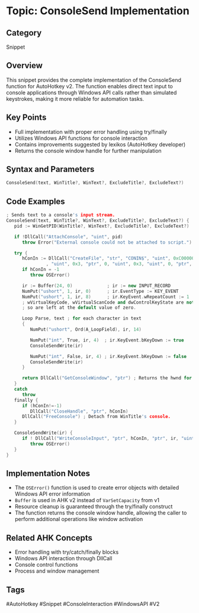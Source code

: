# Topic: ConsoleSend Implementation

## Category

Snippet

## Overview

This snippet provides the complete implementation of the ConsoleSend function for AutoHotkey v2. The function enables direct text input to console applications through Windows API calls rather than simulated keystrokes, making it more reliable for automation tasks.

## Key Points

- Full implementation with proper error handling using try/finally
- Utilizes Windows API functions for console interaction
- Contains improvements suggested by lexikos (AutoHotkey developer)
- Returns the console window handle for further manipulation

## Syntax and Parameters

```cpp
ConsoleSend(text, WinTitle?, WinText?, ExcludeTitle?, ExcludeText?)
```

## Code Examples

```cpp
; Sends text to a console's input stream.
ConsoleSend(text, WinTitle?, WinText?, ExcludeTitle?, ExcludeText?) {
   pid := WinGetPID(WinTitle?, WinText?, ExcludeTitle?, ExcludeText?)

   if !DllCall("AttachConsole", "uint", pid)
      throw Error("External console could not be attached to script.")

   try {
      hConIn := DllCall("CreateFile", "str", "CONIN$", "uint", 0xC0000000
               , "uint", 0x3, "ptr", 0, "uint", 0x3, "uint", 0, "ptr", 0, "ptr")
      if hConIn = -1
         throw OSError()

      ir := Buffer(24, 0)             ; ir := new INPUT_RECORD
      NumPut("ushort", 1, ir, 0)      ; ir.EventType := KEY_EVENT
      NumPut("ushort", 1, ir, 8)      ; ir.KeyEvent.wRepeatCount := 1
      ; wVirtualKeyCode, wVirtualScanCode and dwControlKeyState are not needed,
      ; so are left at the default value of zero.

      Loop Parse, text ; for each character in text
      {
         NumPut("ushort", Ord(A_LoopField), ir, 14)

         NumPut("int", True, ir, 4)  ; ir.KeyEvent.bKeyDown := true
         ConsoleSendWrite(ir)

         NumPut("int", False, ir, 4) ; ir.KeyEvent.bKeyDown := false
         ConsoleSendWrite(ir)
      }

      return DllCall("GetConsoleWindow", "ptr") ; Returns the hwnd for caller's use
   }
   catch
      throw
   finally {
      if (hConIn!=-1)
         DllCall("CloseHandle", "ptr", hConIn)
      DllCall("FreeConsole") ; Detach from WinTitle's console.
   }

   ConsoleSendWrite(ir) {
      if ! DllCall("WriteConsoleInput", "ptr", hConIn, "ptr", ir, "uint", 1, "uint*", 0)
         throw OSError()
   }
}
```

## Implementation Notes

- The `OSError()` function is used to create error objects with detailed Windows API error information
- `Buffer` is used in AHK v2 instead of `VarSetCapacity` from v1
- Resource cleanup is guaranteed through the try/finally construct
- The function returns the console window handle, allowing the caller to perform additional operations like window activation

## Related AHK Concepts

- Error handling with try/catch/finally blocks
- Windows API interaction through DllCall
- Console control functions
- Process and window management

## Tags

#AutoHotkey #Snippet #ConsoleInteraction #WindowsAPI #V2